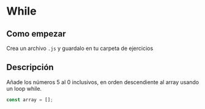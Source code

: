 # While

## Como empezar

Crea un archivo `.js` y guardalo en tu carpeta de ejercicios

## Descripción

Añade los números 5 al 0 inclusivos, en orden descendiente al array usando un loop while.

```js
const array = [];
```
